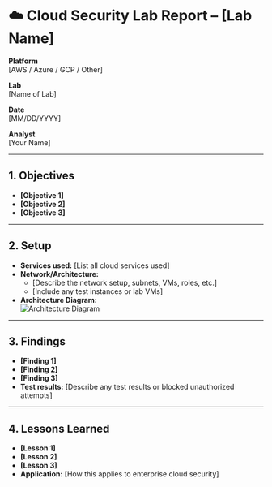 # ☁️ Cloud Security Lab Report – [Lab Name]

**Platform**  
[AWS / Azure / GCP / Other]

**Lab**  
[Name of Lab]

**Date**  
[MM/DD/YYYY]

**Analyst**  
[Your Name]

---

## 1. Objectives
- **[Objective 1]**  
- **[Objective 2]**  
- **[Objective 3]**  

---

## 2. Setup
- **Services used:** [List all cloud services used]  
- **Network/Architecture:**  
  - [Describe the network setup, subnets, VMs, roles, etc.]  
  - [Include any test instances or lab VMs]  
- **Architecture Diagram:**  
![Architecture Diagram](../docs/[diagram-file-name].png)  

---

## 3. Findings
- **[Finding 1]**  
- **[Finding 2]**  
- **[Finding 3]**  
- **Test results:** [Describe any test results or blocked unauthorized attempts]  

---

## 4. Lessons Learned
- **[Lesson 1]**  
- **[Lesson 2]**  
- **[Lesson 3]**  
- **Application:** [How this applies to enterprise cloud security]  
